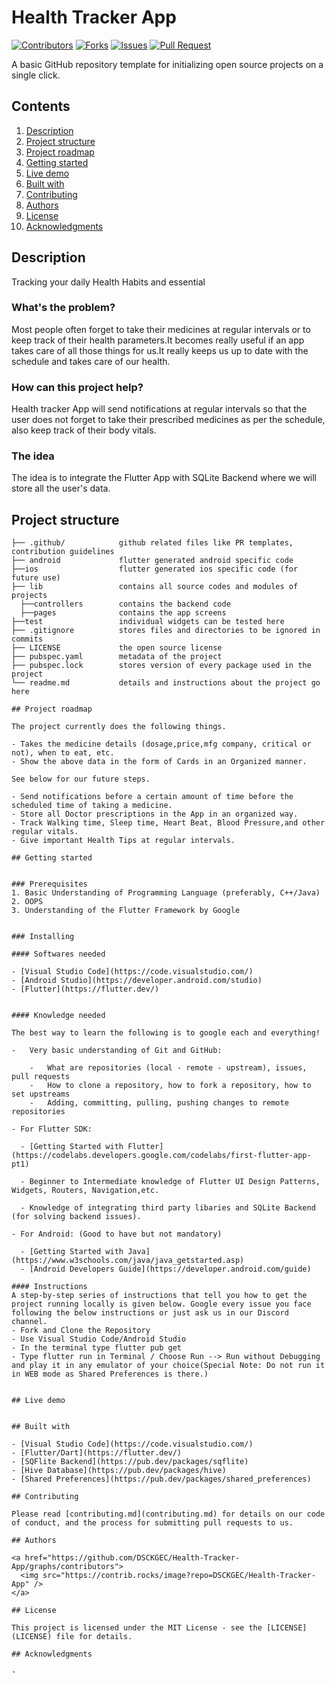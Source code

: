 # Health Tracker App

[![Contributors](https://img.shields.io/github/contributors/dsckgec/Health-Tracker-App.svg)](https://github.com/dsckgec/Health-Tracker-App/graphs/contributors) [![Forks](https://img.shields.io/github/forks/dsckgec/Health-Tracker-App.svg)](https://github.com/dsckgec/Health-Tracker-App/network/members) [![Issues](https://img.shields.io/github/issues/dsckgec/Health-Tracker-App.svg)](https://github.com/dsckgec/Health-Tracker-App/issues) [![Pull Request](https://img.shields.io/github/issues-pr-closed-raw/dsckgec/Health-Tracker-App)](https://github.com/dsckgec/Health-Tracker-App/pulls)


A basic GitHub repository template for initializing open source projects on a single click.

## Contents

1. [Description](#description)
1. [Project structure](#project-structure)
1. [Project roadmap](#project-roadmap)
1. [Getting started](#getting-started)
1. [Live demo](#live-demo)
1. [Built with](#built-with)
1. [Contributing](#contributing)
1. [Authors](#authors)
1. [License](#license)
1. [Acknowledgments](#acknowledgments)

## Description
Tracking your daily Health Habits and essential 

### What's the problem?
Most people often forget to take their medicines at regular intervals or to keep track of their health parameters.It becomes really useful if an app takes care of all those things for us.It really keeps us up to date with the schedule and takes care of our health.

### How can this project help?
Health tracker App will send notifications at regular intervals so that the user does not forget to take their prescribed medicines as per the schedule, also keep track of their body vitals.

### The idea
The idea is to integrate the Flutter App with SQLite Backend where we will store all the user's data.

## Project structure

```
├── .github/            github related files like PR templates, contribution guidelines
├── android             flutter generated android specific code
├──ios                  flutter generated ios specific code (for future use)
├── lib                 contains all source codes and modules of projects
  ├──controllers        contains the backend code
  ├──pages              contains the app screens
├──test                 individual widgets can be tested here
├── .gitignore          stores files and directories to be ignored in commits
├── LICENSE             the open source license
├── pubspec.yaml        metadata of the project
├── pubspec.lock        stores version of every package used in the project
└── readme.md           details and instructions about the project go here

## Project roadmap

The project currently does the following things.

- Takes the medicine details (dosage,price,mfg company, critical or not), when to eat, etc.
- Show the above data in the form of Cards in an Organized manner.

See below for our future steps.

- Send notifications before a certain amount of time before the scheduled time of taking a medicine.
- Store all Doctor prescriptions in the App in an organized way.
- Track Walking time, Sleep time, Heart Beat, Blood Pressure,and other regular vitals.
- Give important Health Tips at regular intervals.

## Getting started


### Prerequisites
1. Basic Understanding of Programming Language (preferably, C++/Java)
2. OOPS
3. Understanding of the Flutter Framework by Google


### Installing

#### Softwares needed

- [Visual Studio Code](https://code.visualstudio.com/)
- [Android Studio](https://developer.android.com/studio)
- [Flutter](https://flutter.dev/)


#### Knowledge needed

The best way to learn the following is to google each and everything!

-   Very basic understanding of Git and GitHub:

    -   What are repositories (local - remote - upstream), issues, pull requests
    -   How to clone a repository, how to fork a repository, how to set upstreams
    -   Adding, committing, pulling, pushing changes to remote repositories

- For Flutter SDK:

  - [Getting Started with Flutter](https://codelabs.developers.google.com/codelabs/first-flutter-app-pt1)

  - Beginner to Intermediate knowledge of Flutter UI Design Patterns, Widgets, Routers, Navigation,etc.

  - Knowledge of integrating third party libaries and SQLite Backend (for solving backend issues).

- For Android: (Good to have but not mandatory)

  - [Getting Started with Java](https://www.w3schools.com/java/java_getstarted.asp)
  - [Android Developers Guide](https://developer.android.com/guide)

#### Instructions
A step-by-step series of instructions that tell you how to get the project running locally is given below. Google every issue you face following the below instructions or just ask us in our Discord channel.
- Fork and Clone the Repository
- Use Visual Studio Code/Android Studio
- In the terminal type flutter pub get
- Type flutter run in Terminal / Choose Run --> Run without Debugging and play it in any emulator of your choice(Special Note: Do not run it in WEB mode as Shared Preferences is there.)


## Live demo


## Built with

- [Visual Studio Code](https://code.visualstudio.com/)
- [Flutter/Dart](https://flutter.dev/)
- [SQFlite Backend](https://pub.dev/packages/sqflite)
- [Hive Database](https://pub.dev/packages/hive)
- [Shared Preferences](https://pub.dev/packages/shared_preferences)

## Contributing

Please read [contributing.md](contributing.md) for details on our code of conduct, and the process for submitting pull requests to us.

## Authors

<a href="https://github.com/DSCKGEC/Health-Tracker-App/graphs/contributors">
  <img src="https://contrib.rocks/image?repo=DSCKGEC/Health-Tracker-App" />
</a>

## License

This project is licensed under the MIT License - see the [LICENSE](LICENSE) file for details.

## Acknowledgments

- 
